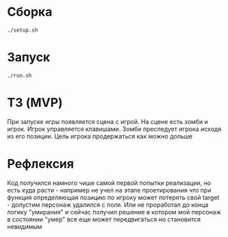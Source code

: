 # Сборка

```
./setup.sh
```

# Запуск

```
./run.sh
```

# ТЗ (MVP)

При запуске игры появляется сцена с игрой. На сцене есть зомби и игрок. Игрок управляется клавишами. Зомби преследует игрока исходя из его позиции. Цель игрока продержаться как можно дольше

# Рефлексия

Код получился намного чише самой первой попытки реализации, но есть куда расти - например не учел на этапе проетирования что при функция определяющая позицию по игроку может потерять свой target - допустим персонаж удалился с поля. Или не проработал до конца логику "умирания" и сейчас получил решение в котором мой персонаж в состоянии "умер" все еще может передвигаться но становится невидимым

